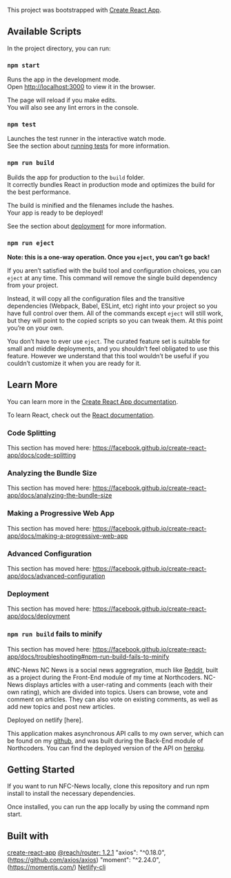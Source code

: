 This project was bootstrapped with [Create React App](https://github.com/facebook/create-react-app).

## Available Scripts

In the project directory, you can run:

### `npm start`

Runs the app in the development mode.<br>
Open [http://localhost:3000](http://localhost:3000) to view it in the browser.

The page will reload if you make edits.<br>
You will also see any lint errors in the console.

### `npm test`

Launches the test runner in the interactive watch mode.<br>
See the section about [running tests](https://facebook.github.io/create-react-app/docs/running-tests) for more information.

### `npm run build`

Builds the app for production to the `build` folder.<br>
It correctly bundles React in production mode and optimizes the build for the best performance.

The build is minified and the filenames include the hashes.<br>
Your app is ready to be deployed!

See the section about [deployment](https://facebook.github.io/create-react-app/docs/deployment) for more information.

### `npm run eject`

**Note: this is a one-way operation. Once you `eject`, you can’t go back!**

If you aren’t satisfied with the build tool and configuration choices, you can `eject` at any time. This command will remove the single build dependency from your project.

Instead, it will copy all the configuration files and the transitive dependencies (Webpack, Babel, ESLint, etc) right into your project so you have full control over them. All of the commands except `eject` will still work, but they will point to the copied scripts so you can tweak them. At this point you’re on your own.

You don’t have to ever use `eject`. The curated feature set is suitable for small and middle deployments, and you shouldn’t feel obligated to use this feature. However we understand that this tool wouldn’t be useful if you couldn’t customize it when you are ready for it.

## Learn More

You can learn more in the [Create React App documentation](https://facebook.github.io/create-react-app/docs/getting-started).

To learn React, check out the [React documentation](https://reactjs.org/).

### Code Splitting

This section has moved here: https://facebook.github.io/create-react-app/docs/code-splitting

### Analyzing the Bundle Size

This section has moved here: https://facebook.github.io/create-react-app/docs/analyzing-the-bundle-size

### Making a Progressive Web App

This section has moved here: https://facebook.github.io/create-react-app/docs/making-a-progressive-web-app

### Advanced Configuration

This section has moved here: https://facebook.github.io/create-react-app/docs/advanced-configuration

### Deployment

This section has moved here: https://facebook.github.io/create-react-app/docs/deployment

### `npm run build` fails to minify

This section has moved here: https://facebook.github.io/create-react-app/docs/troubleshooting#npm-run-build-fails-to-minify

#NC-News
NC News is a social news aggregration, much like [Reddit](https://www.reddit.com/), built as a project during the Front-End module of my time at Northcoders. NC-News displays articles with a user-rating and comments (each with their own rating), which are divided into topics. Users can browse, vote and comment on articles. They can also vote on existing comments, as well as add new topics and post new articles.

Deployed on netlify [here].

This application makes asynchronous API calls to my own server, which can be found on my [github](https://github.com/yuvi1401/NC-Knews-BE), and was built during the Back-End module of Northcoders. You can find the deployed version of the API on [heroku](https://bencknews.herokuapp.com/api).

## Getting Started

If you want to run NFC-News locally, clone this repository and run npm install to install the necessary dependencies.

Once installed, you can run the app locally by using the command npm start.

## Built with

[create-react-app](https://github.com/facebook/create-react-app)
[@reach/router: 1.2.1](https://github.com/reach/router)
"axios": "^0.18.0",(https://github.com/axios/axios)
"moment": "^2.24.0",(https://momentjs.com/)
[Netlify-cli](https://www.netlify.com/)
